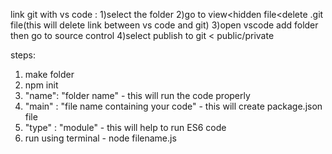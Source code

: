 link git with vs code :
  1)select the folder 
  2)go to view<hidden file<delete .git file(this will delete link  between vs code and git)
  3)open vscode add folder then go to source control
  4)select publish to git < public/private



steps:
1) make folder
2) npm init
3) "name": "folder name" - this will run the code properly 
4) "main" : "file name containing your code" - this will create package.json file 
5) "type" : "module" - this will help to run ES6 code
6) run using terminal - node filename.js 
